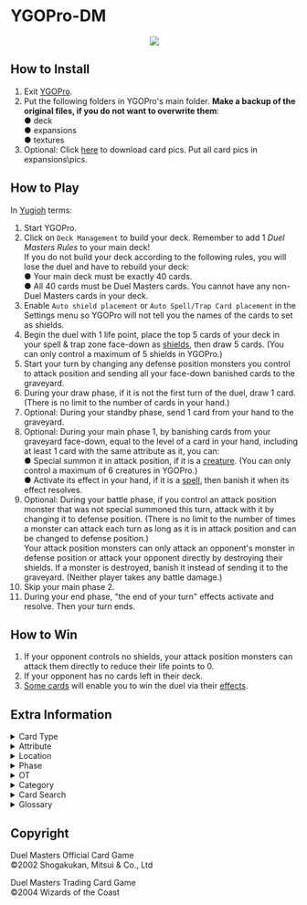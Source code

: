 # YGOPro-DM

<p align="center">
	<img src="https://user-images.githubusercontent.com/18324297/34651382-49c5daba-f3d8-11e7-9222-1488ac1761d8.png">
</p>

## How to Install
1. Exit [YGOPro](https://github.com/Fluorohydride/ygopro).
2. Put the following folders in YGOPro's main folder. **Make a backup of the original files, if you do not want to overwrite them**:<br>
● deck<br>
● expansions<br>
● textures
3. Optional: Click [here](https://mega.nz/#F!5RAFSIYb!nF8pJNkmZk4TzwMGtiX8Xw) to download card pics. Put all card pics in expansions\pics.

## How to Play
In [Yugioh](http://yugioh.wikia.com/wiki/Yu-Gi-Oh!_Trading_Card_Game) terms:
1. Start YGOPro.
2. Click on `Deck Management` to build your deck. Remember to add 1 *Duel Masters Rules* to your main deck!<br>
If you do not build your deck according to the following rules, you will lose the duel and have to rebuild your deck:<br>
● Your main deck must be exactly 40 cards.<br>
● All 40 cards must be Duel Masters cards. You cannot have any non-Duel Masters cards in your deck.
3. Enable `Auto shield placement` or `Auto Spell/Trap Card placement` in the Settings menu so YGOPro will not tell you the names of the cards to set as shields.
4. Begin the duel with 1 life point, place the top 5 cards of your deck in your spell & trap zone face-down as [shields](http://duelmasters.wikia.com/wiki/Shield), then draw 5 cards. (You can only control a maximum of 5 shields in YGOPro.)
5. Start your turn by changing any defense position monsters you control to attack position and sending all your face-down banished cards to the graveyard.
6. During your draw phase, if it is not the first turn of the duel, draw 1 card. (There is no limit to the number of cards in your hand.)
7. Optional: During your standby phase, send 1 card from your hand to the graveyard.
8. Optional: During your main phase 1, by banishing cards from your graveyard face-down, equal to the level of a card in your hand, including at least 1 card with the same attribute as it, you can:<br>
● Special summon it in attack position, if it is a [creature](http://duelmasters.wikia.com/wiki/Creature). (You can only control a maximum of 6 creatures in YGOPro.)<br>
● Activate its effect in your hand, if it is a [spell](http://duelmasters.wikia.com/wiki/Spell), then banish it when its effect resolves.
9. Optional: During your battle phase, if you control an attack position monster that was not special summoned this turn, attack with it by changing it to defense position. (There is no limit to the number of times a monster can attack each turn as long as it is in attack position and can be changed to defense position.)<br>
Your attack position monsters can only attack an opponent's monster in defense position or attack your opponent directly by destroying their shields. If a monster is destroyed, banish it instead of sending it to the graveyard. (Neither player takes any battle damage.)
10. Skip your main phase 2.
11. During your end phase, "the end of your turn" effects activate and resolve. Then your turn ends.

## How to Win
1. If your opponent controls no shields, your attack position monsters can attack them directly to reduce their life points to 0.
2. If your opponent has no cards left in their deck.
3. [Some cards](http://duelmasters.wikia.com/wiki/Template:Alternate_Win_Condition) will enable you to win the duel via their [effects](http://duelmasters.wikia.com/wiki/Effect).

## Extra Information
<details>
<summary>Card Type</summary>

- `0x3	Monster+Spell` = Spell
	- `Attribute` = Civilization
	- `Level` = Mana Cost
- `0x21	Monster+Effect` = Creature
	- `Attribute` = Civilization
	- `Level` = Mana Cost
	- `ATK` = `DEF` = Power
- `0x1021	Monster+Effect+Tuner` = Creature that has no abilities
- `0x2000021	Monster+Effect+Special Summon` = Evolution Creature
</details>
<details>
<summary>Attribute</summary>

- `0x1	EARTH` = Nature Civilization
- `0x2	WATER` = Water Civilization
- `0x4	FIRE` = Fire Civilization
- `0x10	LIGHT` = Light Civilization
- `0x20	DARK` = Darkness Civilization
</details>
<details>
<summary>Location</summary>

- `0x4	Monster Zone` = Battle Zone
- `0x8	Spell & Trap Zone` = Shield Zone
- `0x10	Graveyard` = Mana Zone (untapped cards)
- `0x20	Banished` = Mana Zone (tapped cards) (text color = blue)
- `0x20	Banished` = Graveyard (text color = black)
- `0x40	Extra Deck` = Hyperspatial Zone
</details>
<details>
<summary>Phase</summary>

1. `EVENT_PREDRAW` = Start of Turn Step (Untap Step) = Untap all your tapped cards.
2. `PHASE_DRAW` = Draw Step = Draw a card from your deck.
3. `PHASE_STANDBY` = Charge Step = You may put a card from your hand into your mana zone.
4. `PHASE_MAIN1` = Main Step = You may use cards, such as summoning creatures, casting spells, generating and crossing cross gear or fortifying castles by paying the appropriate costs.
5. `PHASE_BATTLE` = Attack Step = You may attack with creatures or use Tap Abilities.
6. `PHASE_END` = End Step = Any abilities that trigger "the end of your turn" resolve now.
</details>
<details>
<summary>OT</summary>

- `0x5` = OCG only card (`0x1` OCG + `0x4` Anime/DIY)
- `0x6` = TCG only card (`0x2` TCG + `0x4` Anime/DIY)
- `0x7` = OCG + TCG card (`0x1` OCG + `0x2` TCG + `0x4` Anime/DIY)
- `0x21` = OCG only + game original card (`0x1` OCG + `0x4` Anime/DIY + `0x16` Video Game)
- `0x22` = TCG only + game original card (`0x2` TCG + `0x4` Anime/DIY + `0x16` Video Game)
- `0x23` = OCG + TCG + game original card (`0x1` OCG + `0x2` TCG + `0x4` Anime/DIY + `0x16` Video Game)
</details>
<details>
<summary>Category</summary>

- `0x1	Destroy Spell/Trap` = Decrease the number of cards in a player's shield zone
- `0x2	Destroy Monster` = Destroy a creature
- `0x4	Banish Card` = Put a card into the graveyard
- `0x8	Send to Graveyard` = Put a card into the mana zone
- `0x10	Return to Hand` = Return a card from the battle zone, shield zone, mana zone or graveyard to a player's hand
- `0x20	Return to Deck` = Put a card into a player's deck
- `0x40	Destroy Hand` = Decrease the opponent's hand size
- `0x80	Destroy Deck` = Decrease the opponent's deck size
- `0x100	Increase Draw` = Put a card from the top of a player's deck into a player's hand
- `0x200	Search Deck` = Look at a player's deck
- `0x400	GY to Hand/Field` = Put a card from the graveyard into a player's hand or in play
- `0x800	Change Battle Position` = Untap or tap a card
- `0x1000	Get Control` = ～Reserved～
- `0x2000	Increase/Decrease ATK/DEF` = Increase or decrease a creature's power
- `0x4000	Piercing` = No summoning sickness; ignore any effects that prevent creatures from attacking
- `0x8000	Attack Multiple Times` = Lists "can attack untapped creatures" in the card's text
- `0x10000	Limit Attack` = Prevent an attack from taking place; can't attack or can't attack players
- `0x20000	Direct Attack` = Lists "attacks each turn if able" or "blocks if able"
- `0x40000	Special Summon` = Evolution creature; shield trigger creature; put a card into the battle zone
- `0x80000	Token` = ～Reserved～
- `0x100000	Type-related` = Lists "race" or a particular race in the card's text
- `0x200000	Attribute-related` = Lists "civilization" or a particular civilization in the card's text
- `0x400000	Reduce LP` = Decrease the number of cards in a player's mana zone
- `0x800000	Increase LP` = Increase the number of cards in a player's shield zone
- `0x1000000	Cannot Be Destroyed` = Prevent a card from being destroyed
- `0x2000000	Cannot Be Targeted` = Prevent a creature from being blocked or chosen with an ability
- `0x4000000	Counter` = Prevent a player from casting spells
- `0x8000000	Gamble` = ～Reserved～
- `0x10000000	Fusion` = ～Reserved～
- `0x20000000	Synchro` = ～Reserved～
- `0x40000000	Xyz` = Evolution creature; lists "evolution" in the card's text
- `0x80000000	Negate Effect` = ～Reserved～
- Uncategorized: `Play for Free`, `Increase/Decrease Mana Cost`
</details>
<details>
<summary>Card Search</summary>

You can search for the following specific card information in YGOPro:

- Card Ability: Use the `No Ability` tab for creatures that have [no abilities](http://duelmasters.wikia.com/wiki/Vanilla)
- Card Type: Use the `Card Type` tab or type `Type:` in the search bar
- Civilization: Use the `Civilization` (`Civ`) tab
- Evolution Creature: Use the `Evolution` tab or type `Type: Evolution Creature` in the search bar
- Mana Cost: Use the `Mana` tab
- Multicolored: Type `put into your mana zone tapped.)` in the search bar
- Power: Use the `Power` tab
- Race: Type `Race:` in the search bar
- Region-exclusive cards: Use the `Limitation` tab
- You can also search for cards whose abilities have been modified for YGOPro by typing `YGOPro`.
</details>
<details>
<summary>Glossary</summary>

- Ability = `Effect`
- Active Player = `Turn Player`
- Attack Step = `Battle Phase`
- Attack Trigger = `An effect that activates when a monster attacks`
- Break = `Destroy a card in the Spell & Trap Zone`
- Cast = `Activate this Spell's effect in your hand, by banishing cards from your Graveyard face-down equal to its Level, including at least 1 card with the same Attribute as it`
- Category Name ("Archetype") = [`Category`](https://www.db.yugioh-card.com/yugiohdb/deck_search.action?request_locale=en)
- Charge Mana = `Once per turn, during your Standby Phase, send 1 card from your hand to the Graveyard`
- Charge Step = `Standby Phase`
- Choose = `Target` (Japanese text contains 選 or 選ぶ)
- Civilization = `Attribute`
- Come Into Play = `If this card is Special Summoned:`
- Creature = `Monster`
- Defending Player = `Non-Turn Player`
- Discard = `Banish a card from a player's hand. (This is treated as discarding a card.)`
- Draw Step = `Draw Phase`
- End Step = `End Phase`
- Leave = `When a monster leaves the field`
- Look = `Look at a face-down card or a card that is not public knowledge`
- Main Step = `Main Phase 1`
- Mana = `Card in the Graveyard or a face-down banished card`
- Monocolored = `Card with a single Attribute`
- Multicolored = `Card with, or is treated as having, 2 or more Attributes`
- Power = `ATK` = `DEF`
- Put Into Graveyard = `If this card is banished:`
- Race (Category) = `Category` (similar to [Types](http://yugioh.wikia.com/wiki/Type) in Yugioh)
- Reveal = `Show a card`
- Search = `Look at a player's Deck`
- Shield = `Card in the Spell & Trap Zone`
- Static Ability = [`Continuous Effect`](http://yugioh.wikia.com/wiki/Continuous_Effect)
- Step = `Phase`
- Summon = `Special Summon this card (from your hand) in Attack Position, by banishing cards from your Graveyard face-down equal to its Level, including at least 1 card with the same Attribute as it`
- Summoning Sickness = `This card cannot attack the turn it is Special Summoned`
- Switch = `Switch the location of a card in the X Zone with a card in the Y Zone`
- Tap = `Change a monster to Defense Position/Banish a card from the Graveyard face-down`
- Tapped = `Defense Position/Face-down banished card`
- Trigger Ability = [`Trigger Effect`](http://yugioh.wikia.com/wiki/Trigger_Effect)
- Untap = `Change a monster to Attack Position/Send a face-down banished card to the Graveyard`
- Untap Step = `Before the turn player's normal draw`
- Untapped = `Attack Position/Card in the Graveyard`
- Up to = `0 to N` (For example, if a card tells you to "draw up to 3 cards", you can draw 0,1,2, or 3 cards.)
</details>

## Copyright
Duel Masters Official Card Game<br>
©2002 Shogakukan, Mitsui & Co., Ltd

Duel Masters Trading Card Game<br>
©2004 Wizards of the Coast
